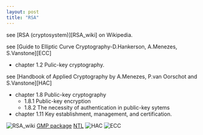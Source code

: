 ```yaml
---
layout: post
title: "RSA"
---
```

see [RSA (cryptosystem)][RSA_wiki] on Wikipedia.

see [Guide to Elliptic Curve Cryptography-D.Hankerson, A.Menezes, S.Vanstone][ECC]
* chapter 1.2 Pulic-key cryptography.

see [Handbook of Applied Cryptography by A.Menezes, P.van Oorschot and S.Vanstone][HAC]
* chapter 1.8 Public-key cryptography
	* 1.8.1 Public-key encryption
	* 1.8.2 The necessity of authentication in public-key sytems
* chapter 1.11 Key establishment, management, and certification.

![RSA_wiki](https://en.wikipedia.org/wiki/RSA_(cryptosystem)#Proofs_of_correctness)
[GMP package](https://gmplib.org/)
[NTL](http://www.shoup.net/ntl/)
![HAC](http://cacr.uwaterloo.ca/hac/)
![ECC](http://cacr.uwaterloo.ca/ecc/)
